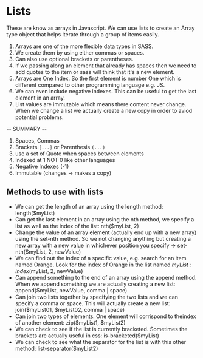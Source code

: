 # Lists

These are know as arrays in Javascript.
We can use lists to create an Array type object that helps iterate through a group of items easily. 

1. Arrays are one of the more flexible data types in SASS. 
2. We create them by using either commas or spaces.
3. Can also use optional brackets or parentheses.
4. If we passing along an element that already has spaces then we need to add quotes to the item or sass will think that it's a new element.
5. Arrays are One Index. So the first element is number One which is different compared to other programming language e.g. JS.
6. We can even include negative indexes. This can be useful to get the last element in an array.
7. List values are immutable which means there content never change. When we change a list we actually create a new copy in order to aviod potential problems. 

-- SUMMARY --
1. Spaces, Commas
2. Brackets ``` [...] ``` or Parenthesis ``` (...) ```
3. use a set of Quote when spaces between elements
4. Indexed at 1 NOT 0 like other languages
5. Negative Indexes (-1)
6. Immutable (changes -> makes a copy)

## Methods to use with lists

- We can get the length of an array using the length method: length($myList)
- Can get the last element in an array using the nth method, we specify a list as well as the index of the list: nth($myList, 2)
- Change the value of an array element (actually end up with a new array) using the set-nth method. So we not changing anything but creating a new array with a new value in whichever position you specify -> set-nth($myList, 2, newValue)
- We can find out the index of a specific value, e.g. search for an item named Orange. Look for the index of Orange in the list named $myList: index($myList, 2, newValue)
- Can append something to the end of an array using the append method. When we append something we are actually creating a new list: append($myList, newValue, comma | space)
- Can join two lists together by specifying the two lists and we can specify a comma or space. This will actually create a new list: join($myList01, $myList02, comma | space)
- Can join two types of elements. One element will corrispond to theindex of another element: zip($myList1, $myList2)
- We can check to see if the list is currently bracketed. Sometimes the brackets are actually useful in css: is-bracketed($myList)
- We can check to see what the separator for the list is with this other method: list-separator($myList2)


